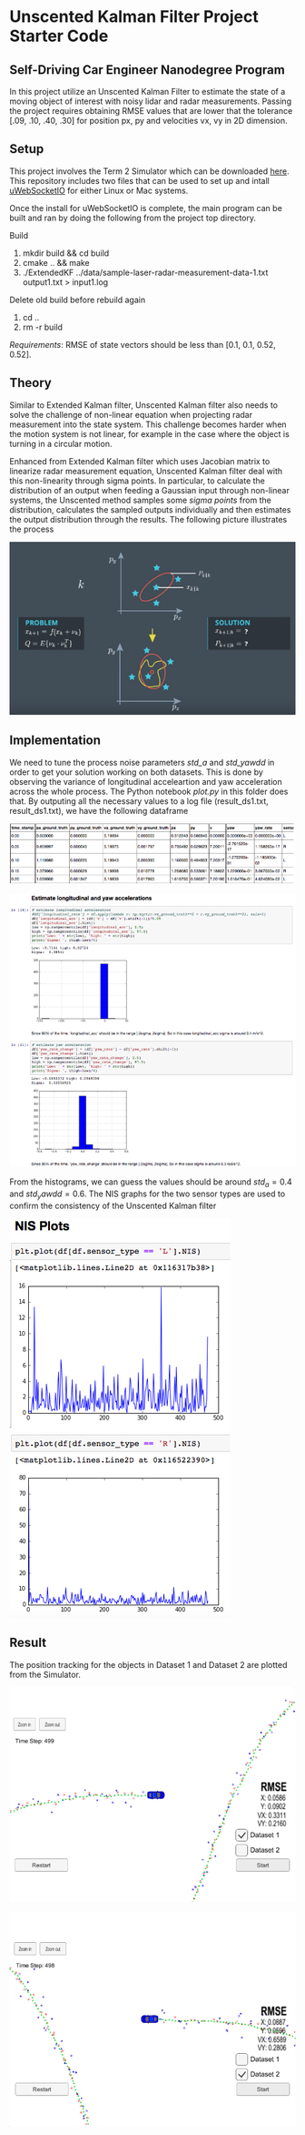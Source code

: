 # Unscented Kalman Filter Project Starter Code
Self-Driving Car Engineer Nanodegree Program
---

In this project utilize an Unscented Kalman Filter to estimate the state of a moving object of interest with noisy lidar and radar measurements. Passing the project requires obtaining RMSE values that are lower that the tolerance [.09, .10, .40, .30] for position px, py and velocities vx, vy in 2D dimension. 

[unscented]: ./images/unscented.png
[dataframe]: ./images/dataframe.png
[ds1]: ./images/ds1.png
[ds2]: ./images/ds2.png
[estimate_process_noise]: ./images/estimate_process_noise.png
[NIS]: ./images/NIS.png

## Setup 

This project involves the Term 2 Simulator which can be downloaded [here](https://github.com/udacity/self-driving-car-sim/releases). This repository includes two files that can be used to set up and intall [uWebSocketIO](https://github.com/uWebSockets/uWebSockets) for either Linux or Mac systems.

Once the install for uWebSocketIO is complete, the main program can be built and ran by doing the following from the project top directory.

Build
1. mkdir build && cd build
2. cmake .. && make
3. ./ExtendedKF ../data/sample-laser-radar-measurement-data-1.txt output1.txt > input1.log

Delete old build before rebuild again
1. cd ..
2. rm -r build

*Requirements*: RMSE of state vectors should be less than [0.1, 0.1, 0.52, 0.52].

## Theory

Similar to Extended Kalman filter, Unscented Kalman filter also needs to solve the challenge of non-linear equation when projecting radar measurement into the state system. This challenge becomes harder when the motion system is not linear, for example in the case where the object is turning in a circular motion.

Enhanced from Extended Kalman filter which uses Jacobian matrix to linearize radar measurement equation, Unscented Kalman filter deal with this non-linearity through sigma points. In particular, to calculate the distribution of an output when feeding a Gaussian input through non-linear systems, the Unscented method samples some *sigma points* from the distribution, calculates the sampled outputs individually and then estimates the output distribution through the results. The following picture illustrates the process

![alt text][unscented]

## Implementation

We need to tune the process noise parameters *std_a* and *std_yawdd* in order to get your solution working on both datasets. This is done by observing the variance of longitudinal acceleartion and yaw acceleration across the whole process. The Python notebook *plot.py* in this folder does that. By outputing all the necessary values to a log file (result_ds1.txt, result_ds1.txt), we have the following dataframe

![alt text][dataframe]

![alt text][estimate_process_noise]

From the histograms, we can guess the values should be around $std_a = 0.4$ and $std_yawdd = 0.6$. The NIS graphs for the two sensor types are used to confirm the consistency of the Unscented Kalman filter

![alt text][NIS]

## Result

The position tracking for the objects in Dataset 1 and Dataset 2 are plotted from the Simulator.

![alt text][ds1]

![alt text][ds2]

